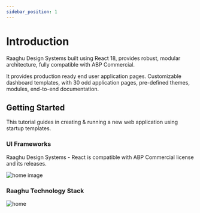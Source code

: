```yaml
---
sidebar_position: 1
---
```


# Introduction

Raaghu Design Systems built using React 18, provides robust, modular 
architecture, fully compatible with ABP Commercial.  

It provides production ready end user application pages. Customizable 
dashboard templates, with 30 odd application pages, pre-defined themes, 
modules, end-to-end documentation.  


## Getting Started

This tutorial guides in creating & running a new web application using startup templates. 


###  UI Frameworks

Raaghu Design Systems - React is compatible with ABP Commercial license and its releases. 

![home image](https://raaghustorageaccount.blob.core.windows.net/raaghu-docs/home-1.png)


### Raaghu Technology Stack 

![home](https://raaghustorageaccount.blob.core.windows.net/raaghu-docs/home-2.png)
